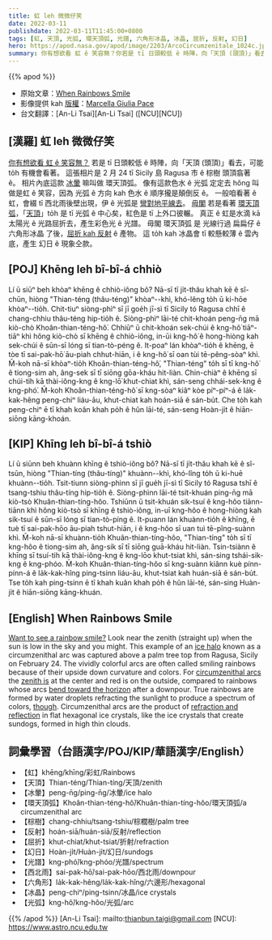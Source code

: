 ```yaml
---
title: 虹 leh 微微仔笑
date: 2022-03-11
publishdate: 2022-03-11T11:45:00+0800
tags: [虹, 天頂, 光弧, 環天頂弧, 光譜, 六角形冰晶, 冰晶, 屈折, 反射, 幻日]
hero: https://apod.nasa.gov/apod/image/2203/ArcoCircumzenitale_1024c.jpg
summary: 你有想欲看 虹 ê 笑容無？你若是 tī 日頭較低 ê 時陣，向「天頂 (頭頂)」看去，可能 to̍h 有機會看著。
---
```


{{% apod %}}

- 原始文章：[When Rainbows Smile](https://apod.nasa.gov/apod/ap220311.html)
- 影像提供 kah [版權][copyright]：[Marcella Giulia Pace](https://greenflash.photo/about-me/)
- 台文翻譯：[An-Li Tsai][An-Li Tsai] ([NCU][NCU])

## [漢羅] 虹 leh 微微仔笑
[你有想欲看 虹 ê 笑容無？][Want to see a rainbow smile?]
若是 tī 日頭較低 ê 時陣，向「天頂 (頭頂)」看去，可能 to̍h 有機會看著。
這張相片是 2 月 24 tī Sicily 島 Ragusa 市 ê 棕樹 頭頂翕著 ê。
相片內底這款 [冰暈][ice halo] 嘛叫做 環天頂弧。
像有這款色水 ê 光弧 定定去 hŏng 叫做是虹 ê 笑容，因為 光弧 ê 方向 kah 色水 ê 順序攏是顛倒反 ê。
一般咱看著 ê 虹，會綴 tī 西北雨後壁出現，伊 ê 光弧是 [彎對地平線去][bend toward the horizon]。
[毋閣][though] 若是看著 [環天頂弧][circumzenithal arcs]，「[天頂][zenith is]」to̍h 是 tī 光弧 ê 中心矣，紅色是 tī 上外口彼輾。
真正 ê 虹是水滴 kā 太陽光 ê 光路屈折去，產生彩色光 ê 光譜。
毋閣 環天頂弧 是 光線行過 扁扁仔 ê 六角形冰晶 了後，[屈折 kah 反射][refraction and reflection] ê 產物。
這 to̍h kah 冰晶會 tī 較懸較薄 ê 雲內底，產生 幻日 ê 現象仝款。


## [POJ] Khēng leh bî-bî-á chhiò
Lí ū siūⁿ beh khòaⁿ khēng ê chhiò-iông bô?
Nā-sī tī ji̍t-thâu khah kē ê sî-chūn, hiòng "Thian-téng (thâu-téng)" khòaⁿ--khì, khó-lêng to̍h ū ki-hōe khòaⁿ--tio̍h.
Chit-tiuⁿ siòng-phìⁿ sī jī goe̍h jī-sì tī Sicily tó Ragusa chhī ê chang-chhiu thâu-téng hip-tio̍h ê.
Siòng-phìⁿ lāi-té chit-khoán peng-n̄g mā kiò-chò Khoân-thian-téng-hô͘.
Chhiūⁿ ū chit-khoán sek-chúi ê kng-hô͘ tiāⁿ-tiāⁿ khì hŏng kiò-chò sī khēng ê chhiò-iông, in-ūi kng-hô͘ ê hong-hiòng kah sek-chúi ê sūn-sī lóng sī tian-tò-péng ê.
It-poaⁿ lán khòaⁿ-tio̍h ê khēng, ē tòe tī sai-pak-hō͘ āu-piah chhut-hiān, i ê kng-hô͘ sī oan tùi tē-pêng-sòaⁿ khì.
M̄-koh nā-sī khòaⁿ-tio̍h Khoân-thian-téng-hô͘, "Thian-téng" to̍h sī tī kng-hô͘ ê tiong-sim ah, âng-sek sī tī siōng gōa-kháu hit-liàn.
Chin-chiàⁿ ê khēng sī chúi-tih kā thài-iông-kng ê kng-lō͘ khut-chiat khì, sán-seng chhái-sek-kng ê kng-phó͘.
M̄-koh Khoân-thian-téng-hô͘ sī kng-sòaⁿ kiâⁿ kòe píⁿ-píⁿ-á ê la̍k-kak-hêng peng-chiⁿ liáu-āu, khut-chiat kah hoán-siā ê sán-bu̍t.
Che to̍h kah peng-chiⁿ ē tī khah koân khah po̍h ê hûn lāi-té, sán-seng Hoàn-ji̍t ê hiān-siōng kāng-khoán.

## [KIP] Khīng leh bî-bî-á tshiò
Lí ū siūnn beh khuànn khīng ê tshiò-iông bô?
Nā-sī tī ji̍t-thâu khah kē ê sî-tsūn, hiòng "Thian-tíng (thâu-tíng)" khuànn--khì, khó-lîng to̍h ū ki-huē khuànn--tio̍h.
Tsit-tiunn siòng-phìnn sī jī gue̍h jī-sì tī Sicily tó Ragusa tshī ê tsang-tshiu thâu-tíng hip-tio̍h ê.
Siòng-phìnn lāi-té tsit-khuán ping-n̄g mā kiò-tsò Khuân-thian-tíng-hôo.
Tshiūnn ū tsit-khuán sik-tsuí ê kng-hôo tiānn-tiānn khì hŏng kiò-tsò sī khīng ê tshiò-iông, in-uī kng-hôo ê hong-hiòng kah sik-tsuí ê sūn-sī lóng sī tian-tò-píng ê.
It-puann lán khuànn-tio̍h ê khīng, ē tuè tī sai-pak-hōo āu-piah tshut-hiān, i ê kng-hôo sī uan tuì tē-pîng-suànn khì.
M̄-koh nā-sī khuànn-tio̍h Khuân-thian-tíng-hôo, "Thian-tíng" to̍h sī tī kng-hôo ê tiong-sim ah, âng-sik sī tī siōng guā-kháu hit-liàn.
Tsin-tsiànn ê khīng sī tsuí-tih kā thài-iông-kng ê kng-lōo khut-tsiat khì, sán-sing tshái-sik-kng ê kng-phóo.
M̄-koh Khuân-thian-tíng-hôo sī kng-suànn kiânn kuè pínn-pínn-á ê la̍k-kak-hîng ping-tsinn liáu-āu, khut-tsiat kah huán-siā ê sán-bu̍t.
Tse to̍h kah ping-tsinn ē tī khah kuân khah po̍h ê hûn lāi-té, sán-sing Huàn-ji̍t ê hiān-siōng kāng-khuán.

## [English] When Rainbows Smile
[Want to see a rainbow smile?][Want to see a rainbow smile?] Look near the zenith (straight up) when the sun is low in the sky and you might. This example of an [ice halo][ice halo] known as a circumzenithal arc was captured above a palm tree top from Ragusa, Sicily on February 24. The vividly colorful arcs are often called smiling rainbows because of their upside down curvature and colors. For [circumzenithal arcs][circumzenithal arcs] the [zenith is][zenith is] at the center and red is on the outside, compared to rainbows whose arcs [bend toward the horizon][bend toward the horizon] after a downpour. True rainbows are formed by water droplets refracting the sunlight to produce a spectrum of colors, [though][though]. Circumzenithal arcs are the product of [refraction and reflection][refraction and reflection] in flat hexagonal ice crystals, like the ice crystals that create sundogs, formed in high thin clouds.

## 詞彙學習（台語漢字/POJ/KIP/華語漢字/English）
- 【虹】khēng/khīng/彩虹/Rainbows
- 【天頂】Thian-téng/Thian-tíng/天頂/zenith
- 【冰暈】peng-n̄g/ping-n̄g/冰暈/ice halo
- 【環天頂弧】Khoân-thian-téng-hô͘/Khuân-thian-tíng-hôo/環天頂弧/a circumzenithal arc
- 【棕樹】chang-chhiu/tsang-tshiu/棕櫚樹/palm tree
- 【反射】hoán-siā/huán-siā/反射/reflection
- 【屈折】khut-chiat/khut-tsiat/折射/refraction
- 【幻日】Hoàn-ji̍t/Huàn-ji̍t/幻日/sundogs
- 【光譜】kng-phó͘/kng-phóo/光譜/spectrum
- 【西北雨】sai-pak-hō͘/sai-pak-hōo/西北雨/downpour
- 【六角形】la̍k-kak-hêng/la̍k-kak-hîng/六邊形/hexagonal
- 【冰晶】peng-chiⁿ/ping-tsinn/冰晶/ice crystals
- 【光弧】kng-hô͘/kng-hôo/光弧/arc

{{% /apod %}}
[An-Li Tsai]: mailto:thianbun.taigi@gmail.com
[NCU]: https://www.astro.ncu.edu.tw

[copyright]: https://apod.nasa.gov/apod/fap/lib/about_apod.html#srapply

[Want to see a rainbow smile?]:https://greenflash.photo/greenflash-gallery/greenflash-gallery/portfolio/circumzenithal-arc/#lightbox[group]/24/
[ice halo]:https://apod.nasa.gov/apod/ap181221.html
[circumzenithal arcs]:https://www.atoptics.co.uk/halo/cza.htm
[zenith is]:https://www.atoptics.co.uk/halo/czasalt.htm
[bend toward the horizon]:https://apod.nasa.gov/apod/ap100807.html
[though]:https://www.nasa.gov/feature/episode-20-we-asked-a-nasa-scientist-are-there-rainbows-on-mars
[refraction and reflection]:http://iapetus.jb.man.ac.uk/cza/CZA.html
